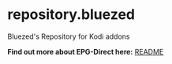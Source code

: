 # repository.bluezed
Bluezed's Repository for Kodi addons 

**Find out more about EPG-Direct here:** [README](https://github.com/bluezed/repository.bluezed/blob/master/script.epg.direct/README.md)

